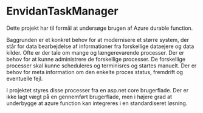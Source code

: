 # EnvidanTaskManager
Dette projekt har til formål at undersøge brugen af Azure durable function.

Baggrunden er et konkret behov for at modernisere et større system, der står for data bearbejdelse af informationer fra forskellige dataejere og data kilder.
Ofte er der tale om mange og længerevarende processer. Der er behov for at kunne administrere de forskellige processer.
De forskellige processer skal kunne scheduleres og terminisres og startes manuelt. 
Der er behov for meta information om den enkelte proces status, fremdrift og eventuelle fejl.

I projektet styres disse processer fra en asp.net core brugerflade. Der er ikke lagt vægt på en gennemført brugerflade, 
men i højere grad at underbygge at azure function kan integreres i en standardiseret løsning.

